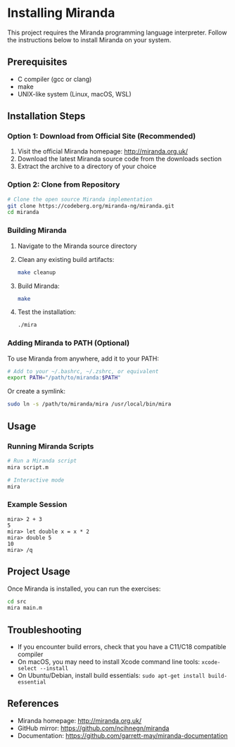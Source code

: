 # Installing Miranda

This project requires the Miranda programming language interpreter. Follow the instructions below to install Miranda on your system.

## Prerequisites

- C compiler (gcc or clang)
- make
- UNIX-like system (Linux, macOS, WSL)

## Installation Steps

### Option 1: Download from Official Site (Recommended)

1. Visit the official Miranda homepage: http://miranda.org.uk/
2. Download the latest Miranda source code from the downloads section
3. Extract the archive to a directory of your choice

### Option 2: Clone from Repository

```bash
# Clone the open source Miranda implementation
git clone https://codeberg.org/miranda-ng/miranda.git
cd miranda
```

### Building Miranda

1. Navigate to the Miranda source directory
2. Clean any existing build artifacts:
   ```bash
   make cleanup
   ```

3. Build Miranda:
   ```bash
   make
   ```

4. Test the installation:
   ```bash
   ./mira
   ```

### Adding Miranda to PATH (Optional)

To use Miranda from anywhere, add it to your PATH:

```bash
# Add to your ~/.bashrc, ~/.zshrc, or equivalent
export PATH="/path/to/miranda:$PATH"
```

Or create a symlink:
```bash
sudo ln -s /path/to/miranda/mira /usr/local/bin/mira
```

## Usage

### Running Miranda Scripts

```bash
# Run a Miranda script
mira script.m

# Interactive mode
mira
```

### Example Session

```miranda
mira> 2 + 3
5
mira> let double x = x * 2
mira> double 5
10
mira> /q
```

## Project Usage

Once Miranda is installed, you can run the exercises:

```bash
cd src
mira main.m
```

## Troubleshooting

- If you encounter build errors, check that you have a C11/C18 compatible compiler
- On macOS, you may need to install Xcode command line tools: `xcode-select --install`
- On Ubuntu/Debian, install build essentials: `sudo apt-get install build-essential`

## References

- Miranda homepage: http://miranda.org.uk/
- GitHub mirror: https://github.com/ncihnegn/miranda
- Documentation: https://github.com/garrett-may/miranda-documentation